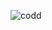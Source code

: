 
![codd](https://github.com/Giancardonee/Taller-De-Programacion/assets/114377978/ef66d21c-4e34-45f2-b38a-ed8af7b6c1a1)

